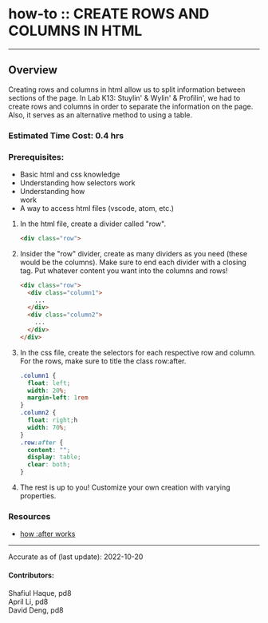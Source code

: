 # how-to :: CREATE ROWS AND COLUMNS IN HTML
---
## Overview
Creating rows and columns in html allow us to split information between sections of the page. In Lab K13: Stuylin' & Wylin' & Profilin', we had to create rows and columns in order to separate the information on the page. Also, it serves as an alternative method to using a table.

### Estimated Time Cost: 0.4 hrs

### Prerequisites:

- Basic html and css knowledge
- Understanding how selectors work
- Understanding how <div> work
- A way to access html files (vscode, atom, etc.)

1. In the html file, create a divider called "row".
    ```html
    <div class="row">
    ```
2. Insider the "row" divider, create as many dividers as you need (these would be the columns). Make sure to end each divider with a closing tag. Put whatever content you want into the columns and rows!
    ```html
    <div class="row">
      <div class="column1">
        ...
      </div>
      <div class="column2">
        ...
      </div>
    </div>
    ```
3. In the css file, create the selectors for each respective row and column. For the rows, make sure to title the class row:after.
    ```css
    .column1 {
      float: left;
      width: 20%;
      margin-left: 1rem
    }
    .column2 {
      float: right;h
      width: 70%;
    }
    .row:after {
      content: "";
      display: table;
      clear: both;
    }
    ```
4. The rest is up to you! Customize your own creation with varying properties.

### Resources
* [how :after works](https://www.w3schools.com/cssref/sel_after.asp)

---

Accurate as of (last update): 2022-10-20

#### Contributors:  
Shafiul Haque, pd8  
April Li, pd8  
David Deng, pd8  
